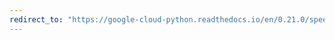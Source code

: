 ```yaml
---
redirect_to: "https://google-cloud-python.readthedocs.io/en/0.21.0/speech-alternative.html"
---
```

